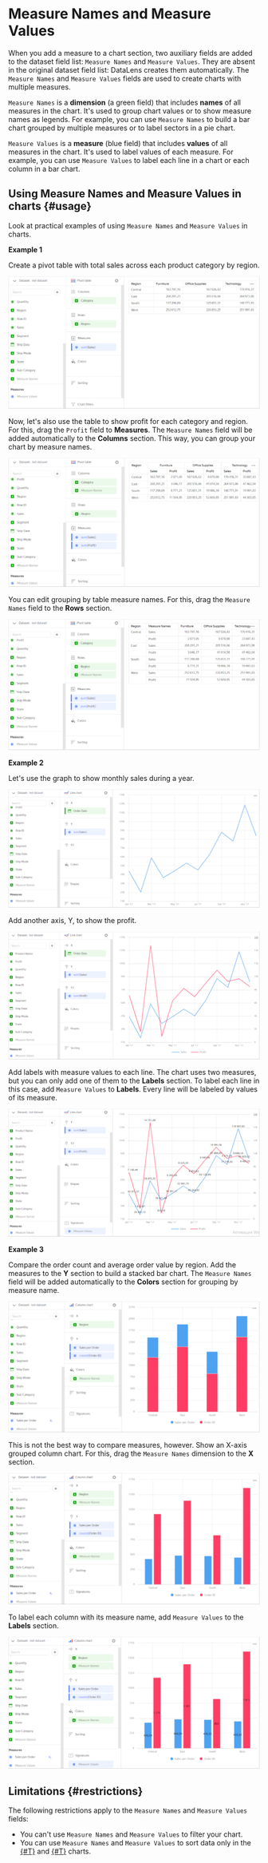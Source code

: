 # Measure Names and Measure Values

When you add a measure to a chart section, two auxiliary fields are added to the dataset field list: `Measure Names` and `Measure Values`. They are absent in the original dataset field list: DataLens creates them automatically. The `Measure Names` and `Measure Values` fields are used to create charts with multiple measures.

`Measure Names` is a **dimension** (a green field) that includes **names** of all measures in the chart. It's used to group chart values or to show measure names as legends. For example, you can use `Measure Names` to build a bar chart grouped by multiple measures or to label sectors in a pie chart.

`Measure Values` is a **measure** (blue field) that includes **values** of all measures in the chart. It's used to label values of each measure. For example, you can use `Measure Values` to label each line in a chart or each column in a bar chart.

## Using Measure Names and Measure Values in charts {#usage}

Look at practical examples of using `Measure Names` and `Measure Values` in charts. 

**Example 1**

Create a pivot table with total sales across each product category by region.

![image](../../_assets/datalens/concepts/measure-names-1.png)

Now, let's also use the table to show profit for each category and region. For this, drag the `Profit` field to **Measures**. The `Measure Names` field will be added automatically to the **Columns** section. This way, you can group your chart by measure names.

![image](../../_assets/datalens/concepts/measure-names-2.png)

You can edit grouping by table measure names. For this, drag the `Measure Names` field to the **Rows** section.

![image](../../_assets/datalens/concepts/measure-names-3.png)

**Example 2**

Let's use the graph to show monthly sales during a year.

![image](../../_assets/datalens/concepts/measure-values-1.png)

Add another axis, Y, to show the profit.

![image](../../_assets/datalens/concepts/measure-values-2.png)

Add labels with measure values to each line. The chart uses two measures, but you can only add one of them to the **Labels** section. To label each line in this case, add `Measure Values` to **Labels**. Every line will be labeled by values of its measure.

![image](../../_assets/datalens/concepts/measure-values-3.png)

**Example 3**

Compare the order count and average order value by region. Add the measures to the **Y** section to build a stacked bar chart. The `Measure Names` field will be added automatically to the **Colors** section for grouping by measure name.

![image](../../_assets/datalens/concepts/measure-names-4.png)

This is not the best way to compare measures, however. Show an X-axis grouped column chart. For this, drag the `Measure Names` dimension to the **X** section.

![image](../../_assets/datalens/concepts/measure-names-5.png)

To label each column with its measure name, add `Measure Values` to the **Labels** section.

![image](../../_assets/datalens/concepts/measure-names-6.png)

## Limitations {#restrictions}

The following restrictions apply to the `Measure Names` and `Measure Values` fields:

* You can't use `Measure Names` and `Measure Values` to filter your chart.
* You can use `Measure Names` and `Measure Values` to sort data only in the [{#T}](../../visualization-ref/area-chart.md) and [{#T}](../../visualization-ref/normalized-area-chart.md) charts.
